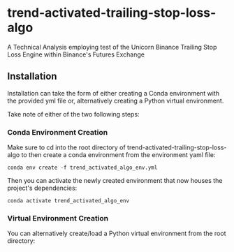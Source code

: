 # trend-activated-trailing-stop-loss-algo
A Technical Analysis employing test of the Unicorn Binance Trailing Stop Loss Engine within Binance's Futures Exchange

## Installation
Installation can take the form of either creating a Conda environment with the provided yml file or, alternatively 
creating a Python virtual environment.

Take note of either of the two following steps:

### Conda Environment Creation
Make sure to cd into the root directory of trend-activated-trailing-stop-loss-algo to then create a conda 
environment from the environment yaml file:
```
conda env create -f trend_activated_algo_env.yml
```
Then you can activate the newly created environment that now houses the project's dependencies:
```
conda activate trend_activated_algo_env
```

### Virtual Environment Creation
You can alternatively create/load a Python virtual environment from the root directory: